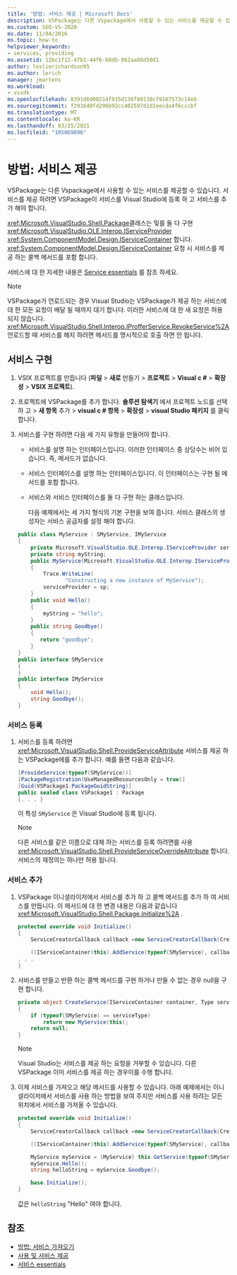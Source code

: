 ```yaml
---
title: '방법: 서비스 제공 | Microsoft Docs'
description: VSPackage는 다른 Vspackage에서 사용할 수 있는 서비스를 제공할 수 있습니다. VSPackage가 Visual Studio를 사용 하 여 서비스를 등록 하 고 서비스를 추가 하는 방법을 알아봅니다.
ms.custom: SEO-VS-2020
ms.date: 11/04/2016
ms.topic: how-to
helpviewer_keywords:
- services, providing
ms.assetid: 12bc1f12-47b1-44f6-b8db-862aa88d50d1
author: leslierichardson95
ms.author: lerich
manager: jmartens
ms.workload:
- vssdk
ms.openlocfilehash: 8391d6d08214f915d136f80130cf9167573c14eb
ms.sourcegitcommit: f2916d8fd296b92cc402597d1d1eecda4f6cccbf
ms.translationtype: MT
ms.contentlocale: ko-KR
ms.lasthandoff: 03/25/2021
ms.locfileid: "105069896"
---
```

# <a name="how-to-provide-a-service"></a>방법: 서비스 제공
VSPackage는 다른 Vspackage에서 사용할 수 있는 서비스를 제공할 수 있습니다. 서비스를 제공 하려면 VSPackage이 서비스를 Visual Studio에 등록 하 고 서비스를 추가 해야 합니다.

 <xref:Microsoft.VisualStudio.Shell.Package>클래스는 및를 둘 다 구현 <xref:Microsoft.VisualStudio.OLE.Interop.IServiceProvider> <xref:System.ComponentModel.Design.IServiceContainer> 합니다. <xref:System.ComponentModel.Design.IServiceContainer> 요청 시 서비스를 제공 하는 콜백 메서드를 포함 합니다.

 서비스에 대 한 자세한 내용은 [Service essentials](../extensibility/internals/service-essentials.md) 를 참조 하세요.

> [!NOTE]
> VSPackage가 언로드되는 경우 Visual Studio는 VSPackage가 제공 하는 서비스에 대 한 모든 요청이 배달 될 때까지 대기 합니다. 이러한 서비스에 대 한 새 요청은 허용 되지 않습니다. <xref:Microsoft.VisualStudio.Shell.Interop.IProfferService.RevokeService%2A>언로드할 때 서비스를 해지 하려면 메서드를 명시적으로 호출 하면 안 됩니다.

## <a name="implement-a-service"></a>서비스 구현

1. VSIX 프로젝트를 만듭니다 (**파일**  >  **새로** 만들기  >  **프로젝트**  >  **Visual c #**  >  **확장성**  >  **VSIX 프로젝트**).

2. 프로젝트에 VSPackage를 추가 합니다. **솔루션 탐색기** 에서 프로젝트 노드를 선택 하 고   >  **새 항목** 추가  >  **visual c # 항목**  >  **확장성**  >  **visual Studio 패키지** 를 클릭 합니다.

3. 서비스를 구현 하려면 다음 세 가지 유형을 만들어야 합니다.

   - 서비스를 설명 하는 인터페이스입니다. 이러한 인터페이스 중 상당수는 비어 있습니다. 즉, 메서드가 없습니다.

   - 서비스 인터페이스를 설명 하는 인터페이스입니다. 이 인터페이스는 구현 될 메서드를 포함 합니다.

   - 서비스와 서비스 인터페이스를 둘 다 구현 하는 클래스입니다.

     다음 예제에서는 세 가지 형식의 기본 구현을 보여 줍니다. 서비스 클래스의 생성자는 서비스 공급자를 설정 해야 합니다.

   ```csharp
   public class MyService : SMyService, IMyService
   {
       private Microsoft.VisualStudio.OLE.Interop.IServiceProvider serviceProvider;
       private string myString;
       public MyService(Microsoft.VisualStudio.OLE.Interop.IServiceProvider sp)
       {
           Trace.WriteLine(
                  "Constructing a new instance of MyService");
           serviceProvider = sp;
       }
       public void Hello()
       {
           myString = "hello";
       }
       public string Goodbye()
       {
          return "goodbye";
       }
   }
   public interface SMyService
   {
   }
   public interface IMyService
   {
       void Hello();
       string Goodbye();
   }

   ```

### <a name="register-a-service"></a>서비스 등록

1. 서비스를 등록 하려면 <xref:Microsoft.VisualStudio.Shell.ProvideServiceAttribute> 서비스를 제공 하는 VSPackage에를 추가 합니다. 예를 들면 다음과 같습니다.

    ```csharp
    [ProvideService(typeof(SMyService))]
    [PackageRegistration(UseManagedResourcesOnly = true)]
    [Guid(VSPackage1.PackageGuidString)]
    public sealed class VSPackage1 : Package
    {. . . }
    ```

     이 특성 `SMyService` 은 Visual Studio에 등록 됩니다.

    > [!NOTE]
    > 다른 서비스를 같은 이름으로 대체 하는 서비스를 등록 하려면를 사용 <xref:Microsoft.VisualStudio.Shell.ProvideServiceOverrideAttribute> 합니다. 서비스의 재정의는 하나만 허용 됩니다.

### <a name="add-a-service"></a>서비스 추가

1. VSPackage 이니셜라이저에서 서비스를 추가 하 고 콜백 메서드를 추가 하 여 서비스를 만듭니다. 이 메서드에 대 한 변경 내용은 다음과 같습니다 <xref:Microsoft.VisualStudio.Shell.Package.Initialize%2A> .

    ```csharp
    protected override void Initialize()
    {
        ServiceCreatorCallback callback =new ServiceCreatorCallback(CreateService);

        ((IServiceContainer)this).AddService(typeof(SMyService), callback);
    . . .
    }
    ```

2. 서비스를 만들고 반환 하는 콜백 메서드를 구현 하거나 만들 수 없는 경우 null을 구현 합니다.

    ```csharp
    private object CreateService(IServiceContainer container, Type serviceType)
    {
        if (typeof(SMyService) == serviceType)
            return new MyService(this);
        return null;
    }
    ```

    > [!NOTE]
    > Visual Studio는 서비스를 제공 하는 요청을 거부할 수 있습니다. 다른 VSPackage 이미 서비스를 제공 하는 경우이를 수행 합니다.

3. 이제 서비스를 가져오고 해당 메서드를 사용할 수 있습니다. 아래 예제에서는 이니셜라이저에서 서비스를 사용 하는 방법을 보여 주지만 서비스를 사용 하려는 모든 위치에서 서비스를 가져올 수 있습니다.

    ```csharp
    protected override void Initialize()
    {
        ServiceCreatorCallback callback =new ServiceCreatorCallback(CreateService);

        ((IServiceContainer)this).AddService(typeof(SMyService), callback);

        MyService myService = (MyService) this.GetService(typeof(SMyService));
        myService.Hello();
        string helloString = myService.Goodbye();

        base.Initialize();
    }
    ```

     값은 `helloString` "Hello" 여야 합니다.

## <a name="see-also"></a>참조
- [방법: 서비스 가져오기](../extensibility/how-to-get-a-service.md)
- [사용 및 서비스 제공](../extensibility/using-and-providing-services.md)
- [서비스 essentials](../extensibility/internals/service-essentials.md)
